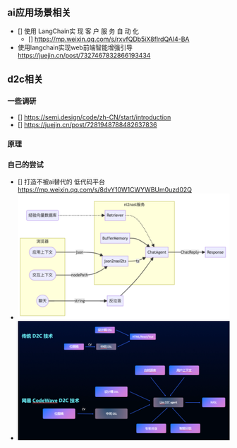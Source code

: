 ## ai应用场景相关  

- [] 使用 LangChain实 现 客 户 服 务 自 动 化
  - [] https://mp.weixin.qq.com/s/rxvfQDb5iX8flrdQAl4-BA
- 使用langchain实现web前端智能增强引导
  https://juejin.cn/post/7327467832866193434

  
## d2c相关 
### 一些调研
- [] https://semi.design/code/zh-CN/start/introduction
- [] https://juejin.cn/post/7281948788482637836





### 原理


### 自己的尝试


- [] 打造不被ai替代的 低代码平台 https://mp.weixin.qq.com/s/8dvY10W1CWYWBUm0uzd02Q
 - ![对话式的需求分析智能体架构](image.png)
 - ![CodeWave 结合传统 D2C 技术的设计](image-1.png)